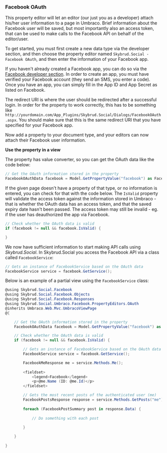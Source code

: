 ### Facebook OAuth

This property editor will let an editor (our just you as a developer) attach his/her user information to a page in Umbraco. Brief information about the Facebook user will be saved, but most importantly also an access token, that can be used to make calls to the Facebook API on behalf of the editor/user.

To get started, you must first create a new data type via the developer section, and then choose the property editor named `Skybrud.Social - Facebook OAuth`, and then enter the information of your Facebook app.

If you haven't already created a Facebook app, you can do so via the [Facebook developer section](https://developers.facebook.com/). In order to create an app, you must have verified your Facebook account (they send an SMS, you enter a code). Once you have an app, you can simply fill in the App ID and App Secret as listed on Facebook.

The redirect URI is where the user should be redirected after a successful login. In order for the property to work correctly, this has to be something like `http://yourdomain.com/App_Plugins/Skybrud.Social/Dialogs/FacebookOAuth.aspx`. You should make sure that this is the same redirect URI that you have specified for your Facebook app.

Now add a property to your document type, and your editors can now attach their Facebook user information.

**Use the property in a view**

The property has value converter, so you can get the OAuth data like the code below:

```C#
// Get the OAuth information stored in the property
FacebookOAuthData facebook = Model.GetPropertyValue("facebook") as FacebookOAuthData;
```

If the given page doesn't have a property of that type, or no information is entered, you can check for that with the code below. The `IsValid` property will validate the access token against the information stored in Umbraco - that is whether the OAuth data has an access token, and that the saved expiry date hasn't been passed. The access token may still be invalid - eg. if the user has deauthorized the app via Facebook.

```C#
// Check whether the OAuth data is valid
if (facebook != null && facebook.IsValid) {

}
```

We now have sufficient information to start making API calls using *Skybrud.Social*. In Skybrud.Social you access the Facebook API via a class called `FacebookService`:

```C#
// Gets an instance of FacebookService based on the OAuth data
FacebookService service = facebook.GetService();
```

Below is an example of a partial view using the `FacebookService` class:

```C#
@using Skybrud.Social.Facebook
@using Skybrud.Social.Facebook.Objects
@using Skybrud.Social.Facebook.Responses
@using Skybrud.Social.Umbraco.Facebook.PropertyEditors.OAuth
@inherits Umbraco.Web.Mvc.UmbracoViewPage
@{

    // Get the OAuth information stored in the property
    FacebookOAuthData facebook = Model.GetPropertyValue("facebook") as FacebookOAuthData;

    // Check whether the OAuth data is valid
    if (facebook != null && facebook.IsValid) {

        // Gets an instance of FacebookService based on the OAuth data
        FacebookService service = facebook.GetService();

        FacebookMeResponse me = service.Methods.Me();
        
        <fieldset>
            <legend>Facebook</legend>
            <p>@me.Name (ID: @me.Id)</p>
        </fieldset>

        // Gets the most recent posts of the authenticated user (me)
        FacebookPostsResponse response = service.Methods.GetPosts("me");
        
        foreach (FacebookPostSummary post in response.Data) {
            
            // Do something with each post
            
        }

    }
    
}
```
